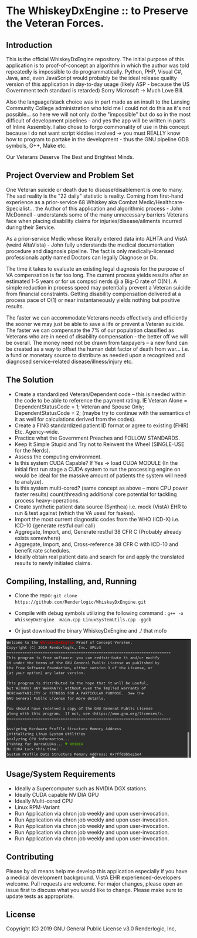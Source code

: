 # The WhiskeyDxEngine :: to Preserve the Veteran Forces.

## Introduction
This is the official WhiskeyDxEngine repository. The initial purpose of this application is to proof-of-concept 
an algorithm in which the author was told repeatedly is impossible to do programmatically. Python, PHP, Visual C#, Java, and, even 
JavaScript would probably be the ideal release quality version of this application 
in day-to-day usage (likely ASP - because the US Government tech standard is retarded) Sorry Microsoft -> Much Love Bill.

Also the language/stack choice was in part made as an insult to the Lansing Community College administration 
who told me I could not do this as it's not possible... so here we will not only do the "impossible" but do so
in the most difficult of development pipelines - and yes the app will be written in parts of Inline Assembly. 
I also chose to forgo commonality of use in this concept because I do not want script kiddies involved -> you 
must REALLY know how to program to partake in the development - thus the GNU pipeline GDB symbols, G++, 
Make etc. 

Our Veterans Deserve The Best and Brightest Minds.

## Project Overview and Problem Set
One Veteran suicide or death due to disease/disablement is one to many. The sad reality is the "22 daily" 
statistic is reality. Coming from first-hand experience as a prior-service 68 Whiskey aka 
Combat Medic/Healthcare-Specialist... the Author of this application and algorithmic process - John McDonnell - 
understands some of the many unnecessary barriers Veterans face when placing disability claims 
for injuries/disease/ailments incurred during their Service. 

As a prior-service Medic whose literally entered data into ALHTA and VistA (weird AltaVista) - John fully 
understands the medical documentation procedure and diagnosis pipeline. The fact is only medically-licensed 
professionals aptly named Doctors can legally Diagnose or Dx. 

The time it takes to evaluate an existing legal diagnosis for the purpose of VA compensation is far too long.
The current process yields results after an estimated 1-5 years or for us compsci nerds @ a Big-O rate of O(N!).
A simple reduction in process speed may potentially prevent a Veteran suicide from financial constraints. Getting
disability compensation delivered at a process pace of O(1) or near instantaneously yields nothing but positive 
results. 

The faster we can accommodate Veterans needs effectively and efficiently the sooner we may just be able to save 
a life or prevent a Veteran suicide. The faster we can compensate the 7% of our population classified as Veterans who are in 
need of disability compensation - the better off we will be overall. The money need not be drawn from taxpayers – a 
new fund can be created as a way to offset the human debt factor of death from war... i.e. a fund or monetary source 
to distribute as needed upon a recognized and diagnosed service-related disease/illness/injury etc. 

## The Solution
* Create a standardized Veteran/Dependent code – this is needed within the code to be able to reference the payment rating. 
IE Veteran Alone = DependentStatusCode = 1; Veteran and Spouse Only; DependentStatusCode = 2; (maybe try to continue with the 
semantics of it as well for calculations derived from the codes).
* Create a FING standardized patient ID format or agree to existing (FHIR) Etc. Agency-wide.
* Practice what the Government Preaches and FOLLOW STANDARDS.
* Keep It Simple Stupid and Try not to Reinvent the Wheel (SINGLE-USE for the Nerds).
* Assess the computing environment.
* Is this system CUDA Capable? If Yes → load CUDA MODULE  (In the initial first run stage a CUDA 
system to run the processing engine on would be ideal for the massive amount of patients the system will need to analyze).
* Is this system multi-cored? (same concept as above – more CPU power faster results) count/threading additional core potential 
for tackling process heavy-operations.
* Create synthetic patient data source (Synthea) i.e. mock (VistA) EHR to run & test against (which the VA uses! for fsakes).
* Import the most current diagnostic codes from the WHO (ICD-X) i.e. ICD-10 (generate restful curl call)
* Aggregate, Import, and, Generate restful 38 CFR C (Probably already exists somewhere)
* Aggregate, Import, and, Cross-reference 38 CFR C with ICD-10 and benefit rate schedules.
* Ideally obtain real patient data and search for and apply the translated results to newly initiated claims.


## Compiling, Installing, and, Running
* Clone the repo: `git clone https://github.com/Renderlogic/WhiskeyDxEngine.git`

* Compile with debug symbols utilizing the following command : `g++ -o WhiskeyDxEngine  main.cpp LinuxSystemUtils.cpp -ggdb`

* Or just download the binary WhiskeyDxEngine and ./ that mofo

![Image of terminal screenshot of WhiskeyDxEngine](https://github.com/Renderlogic/WhiskeyDxEngine/blob/master/screenshot.png)


## Usage/System Requirements
* Ideally a Supercomputer such as NVIDIA DGX stations.
* Ideally CUDA capable NVIDIA GPU
* Ideally Multi-cored CPU
* Linux RPM-Variant
* Run Application via chron job weekly and upon user-invocation.
* Run Application via chron job weekly and upon user-invocation.
* Run Application via chron job weekly and upon user-invocation.
* Run Application via chron job weekly and upon user-invocation.
* Run Application via chron job weekly and upon user-invocation.

## Contributing
Please by all means help me develop this application especially if you have a medical development background. 
VistA EHR experienced-developers welcome. 
Pull requests are welcome. For major changes, please open an issue first to discuss what you would like to change.
Please make sure to update tests as appropriate.

## License
Copyright (C) 2019 GNU General Public License v3.0 
Renderlogic, Inc,